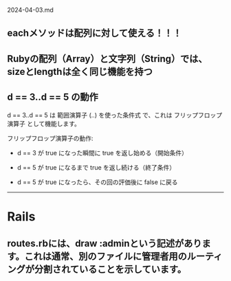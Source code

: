 2024-04-03.md

## eachメソッドは配列に対して使える！！！

## Rubyの配列（Array）と文字列（String）では、sizeとlengthは全く同じ機能を持つ

## d == 3..d == 5 の動作
d == 3..d == 5 は 範囲演算子 (..) を使った条件式 で、これは フリップフロップ演算子 として機能します。

フリップフロップ演算子の動作:

- d == 3 が true になった瞬間に true を返し始める（開始条件）

- d == 5 が true になるまで true を返し続ける（終了条件）

- d == 5 が true になったら、その回の評価後に false に戻る

-------------------------------------
# Rails
## routes.rbには、draw :adminという記述があります。これは通常、別のファイルに管理者用のルーティングが分割されていることを示しています。